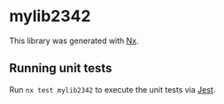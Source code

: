 # mylib2342

This library was generated with [Nx](https://nx.dev).

## Running unit tests

Run `nx test mylib2342` to execute the unit tests via [Jest](https://jestjs.io).
